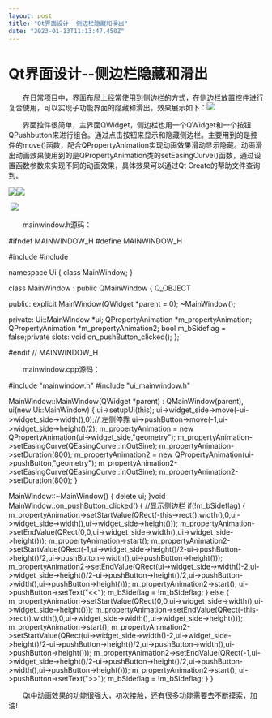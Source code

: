 ```yaml
---
layout: post
title: "Qt界面设计--侧边栏隐藏和滑出"
date: "2023-01-13T11:13:47.450Z"
---
```

Qt界面设计--侧边栏隐藏和滑出
================

　　在日常项目中，界面布局上经常使用到侧边栏的方式，在侧边栏放置控件进行复合使用，可以实现子功能界面的隐藏和滑出，效果展示如下：![](https://img2023.cnblogs.com/blog/2139213/202301/2139213-20230113162750605-1854974554.gif)

　　界面控件很简单，主界面QWidget，侧边栏也用一个QWidget和一个按钮QPushbutton来进行组合。通过点击按钮来显示和隐藏侧边栏。主要用到的是控件的move()函数，配合QPropertyAnimation实现动画效果滑动显示隐藏。动画滑出动画效果使用到的是QPropertyAnimation类的setEasingCurve()函数，通过设置函数参数来实现不同的动画效果，具体效果可以通过Qt Create的帮助文件查询到。

![](https://img2023.cnblogs.com/blog/2139213/202301/2139213-20230113163720984-37375928.png)![](https://img2023.cnblogs.com/blog/2139213/202301/2139213-20230113163748354-743684818.png)

 ![](https://img2023.cnblogs.com/blog/2139213/202301/2139213-20230113163936274-1740059398.png)

　　mainwindow.h源码：

#ifndef MAINWINDOW\_H
#define MAINWINDOW\_H

#include <QMainWindow>
#include <QPropertyAnimation>

namespace Ui {
class MainWindow;
}

class MainWindow : public QMainWindow
{
    Q\_OBJECT

public:
    explicit MainWindow(QWidget \*parent = 0);
    ~MainWindow();

private:
    Ui::MainWindow \*ui;
    QPropertyAnimation \*m\_propertyAnimation;
    QPropertyAnimation \*m\_propertyAnimation2;
    bool m\_bSideflag = false;private slots:
    void on\_pushButton\_clicked();
};

#endif // MAINWINDOW\_H

　　mainwindow.cpp源码：

#include "mainwindow.h"
#include "ui\_mainwindow.h"

MainWindow::MainWindow(QWidget \*parent) :
    QMainWindow(parent),
    ui(new Ui::MainWindow)
{
    ui\->setupUi(this);
    ui\->widget\_side->move(-ui->widget\_side->width(),0);// 左侧停靠
    ui->pushButton->move(-1,ui->widget\_side->height()/2);
    m\_propertyAnimation = new QPropertyAnimation(ui->widget\_side,"geometry");
    m\_propertyAnimation\->setEasingCurve(QEasingCurve::InOutSine);
    m\_propertyAnimation\->setDuration(800);
    m\_propertyAnimation2 \= new QPropertyAnimation(ui->pushButton,"geometry");
    m\_propertyAnimation2\->setEasingCurve(QEasingCurve::InOutSine);
    m\_propertyAnimation2\->setDuration(800);
}

MainWindow::~MainWindow()
{
    delete ui;
}void MainWindow::on\_pushButton\_clicked()
{
    //显示侧边栏
    if(!m\_bSideflag)
    {
        m\_propertyAnimation\->setStartValue(QRect(-this\->rect().width(),0,ui->widget\_side->width(),ui->widget\_side->height()));
        m\_propertyAnimation\->setEndValue(QRect(0,0,ui->widget\_side->width(),ui->widget\_side->height()));
        m\_propertyAnimation\->start();
        m\_propertyAnimation2\->setStartValue(QRect(-1,ui->widget\_side->height()/2\-ui->pushButton->height()/2,ui->pushButton->width(),ui->pushButton->height()));
        m\_propertyAnimation2\->setEndValue(QRect(ui->widget\_side->width()-2,ui->widget\_side->height()/2\-ui->pushButton->height()/2,ui->pushButton->width(),ui->pushButton->height()));
        m\_propertyAnimation2\->start();
        ui->pushButton->setText("<<");
        m\_bSideflag \= !m\_bSideflag;
    }
    else
    {
        m\_propertyAnimation\->setStartValue(QRect(0,0,ui->widget\_side->width(),ui->widget\_side->height()));
        m\_propertyAnimation\->setEndValue(QRect(-this\->rect().width(),0,ui->widget\_side->width(),ui->widget\_side->height()));
        m\_propertyAnimation\->start();
        m\_propertyAnimation2\->setStartValue(QRect(ui->widget\_side->width()-2,ui->widget\_side->height()/2\-ui->pushButton->height()/2,ui->pushButton->width(),ui->pushButton->height()));
        m\_propertyAnimation2\->setEndValue(QRect(-1,ui->widget\_side->height()/2\-ui->pushButton->height()/2,ui->pushButton->width(),ui->pushButton->height()));
        m\_propertyAnimation2\->start();
        ui->pushButton->setText("\>>");
        m\_bSideflag \= !m\_bSideflag;
    }
}

　　Qt中动画效果的功能很强大，初次接触，还有很多功能需要去不断摸索，加油!
